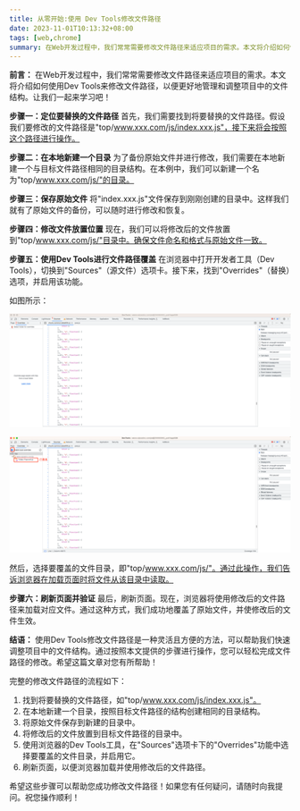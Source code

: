 ```yaml
---
title: 从零开始:使用 Dev Tools修改文件路径
date: 2023-11-01T10:13:32+08:00
tags: [web,chrome]
summary: 在Web开发过程中，我们常常需要修改文件路径来适应项目的需求。本文将介绍如何使用Dev Tools来修改文件路径，以便更好地管理和调整项目中的文件结构。让我们一起来学习吧！
---
```


**前言：**
在Web开发过程中，我们常常需要修改文件路径来适应项目的需求。本文将介绍如何使用Dev Tools来修改文件路径，以便更好地管理和调整项目中的文件结构。让我们一起来学习吧！

**步骤一：定位要替换的文件路径**
首先，我们需要找到将要替换的文件路径。假设我们要修改的文件路径是"top/www.xxx.com/js/index.xxx.js"，接下来将会按照这个路径进行操作。

**步骤二：在本地新建一个目录**
为了备份原始文件并进行修改，我们需要在本地新建一个与目标文件路径相同的目录结构。在本例中，我们可以新建一个名为"top/www.xxx.com/js/"的目录。

**步骤三：保存原始文件**
将"index.xxx.js"文件保存到刚刚创建的目录中。这样我们就有了原始文件的备份，可以随时进行修改和恢复。

**步骤四：修改文件放置位置**
现在，我们可以将修改后的文件放置到"top/www.xxx.com/js/"目录中。确保文件命名和格式与原始文件一致。

**步骤五：使用Dev Tools进行文件路径覆盖**
在浏览器中打开开发者工具（Dev Tools），切换到"Sources"（源文件）选项卡。接下来，找到"Overrides"（替换）选项，并启用该功能。

如图所示：

![](1.png)

![](2.png)

然后，选择要覆盖的文件目录，即"top/www.xxx.com/js/"。通过此操作，我们告诉浏览器在加载页面时将文件从该目录中读取。

**步骤六：刷新页面并验证**
最后，刷新页面。现在，浏览器将使用修改后的文件路径来加载对应文件。通过这种方式，我们成功地覆盖了原始文件，并使修改后的文件生效。

**结语：**
使用Dev Tools修改文件路径是一种灵活且方便的方法，可以帮助我们快速调整项目中的文件结构。通过按照本文提供的步骤进行操作，您可以轻松完成文件路径的修改。希望这篇文章对您有所帮助！

完整的修改文件路径的流程如下：

1. 找到将要替换的文件路径，如"top/www.xxx.com/js/index.xxx.js"。
2. 在本地新建一个目录，按照目标文件路径的结构创建相同的目录结构。
3. 将原始文件保存到新建的目录中。
4. 将修改后的文件放置到目标文件路径的目录中。
5. 使用浏览器的Dev Tools工具，在"Sources"选项卡下的"Overrides"功能中选择要覆盖的文件目录，并启用它。
6. 刷新页面，以便浏览器加载并使用修改后的文件路径。

希望这些步骤可以帮助您成功修改文件路径！如果您有任何疑问，请随时向我提问。祝您操作顺利！